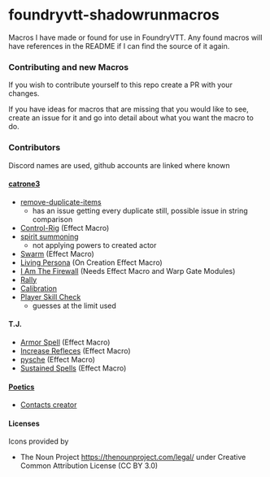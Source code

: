 # foundryvtt-shadowrunmacros
Macros I have made or found for use in FoundryVTT. Any found macros will have references in the README if I can find the source of it again.

### Contributing and new Macros
If you wish to contribute yourself to this repo create a PR with your changes. 

If you have ideas for macros that are missing that you would like to see, create an issue for it and go into detail about what you want the macro to do.


### Contributors
Discord names are used, github accounts are linked where known

#### [catrone3](https://github.com/catrone3)
- [remove-duplicate-items](src/Macros/catrone3/remove-duplicate-items.js)
    - has an issue getting every duplicate still, possible issue in string comparison
- [Control-Rig](src/Effect-Macros/catrone3/Control-Rig.js) (Effect Macro)
- [spirit summoning](src/Macros/catrone3/spirit-summoning.js)
    - not applying powers to created actor
- [Swarm](src/Effect-Macros/catrone3/Swarm.js) (Effect Macro)
- [Living Persona](src/Effect-Macros/catrone3/LivingPersona.js) (On Creation Effect Macro)
- [I Am The Firewall](src/Macros/catrone3/iamthefirewall.js) (Needs Effect Macro and Warp Gate Modules)
- [Rally](src/Macros/catrone3/rally.js)
- [Calibration](src/Macros/catrone3/calibrate.js)
- [Player Skill Check](src/Macros/catrone3/playersSkillcheck.js) 
    - guesses at the limit used 

#### T.J.
- [Armor Spell](src/Effect-Macros/TJonDiscord/ArmorSpell) (Effect Macro)
- [Increase Refleces](src/Effect-Macros/TJonDiscord/IncreaseReflexes) (Effect Macro)
- [pysche](src/Effect-Macros/TJonDiscord/psyche) (Effect Macro)
- [Sustained Spells](src/Effect-Macros/TJonDiscord/SustainedSpells) (Effect Macro)

#### [Poetics](https://github.com/ThePoetics)
- [Contacts creator](src/Macros/PoeticsonDiscord/contacts.js)


#### Licenses
Icons provided by 
- The Noun Project https://thenounproject.com/legal/ under Creative Common Attribution License (CC BY 3.0)